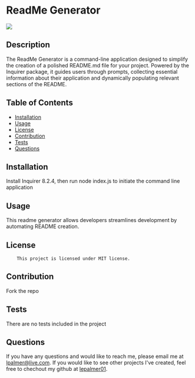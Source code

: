 # ReadMe Generator

<img src="https://img.shields.io/badge/license-MIT-orange.svg"/>

## Description
  
The ReadMe Generator is a command-line application designed to simplify the creation of a polished README.md file for your project. Powered by the Inquirer package, it guides users through prompts, collecting essential information about their application and dynamically populating relevant sections of the README.
  
## Table of Contents
  
 * [Installation](#Installation)
 * [Usage](#Usage)
* [License](#license)
* [Contribution](#Contribution)
* [Tests](#Tests)
* [Questions](#Questions)
    
## Installation
  
Install Inquirer 8.2.4, then run node index.js to initiate the command line application
  
## Usage
  
This readme generator allows developers streamlines development by automating README creation.
  
## License

        This project is licensed under MIT license.
  
## Contribution
  
Fork the repo 
  
## Tests
  
There are no tests included in the project
  
## Questions
  
If you have any questions and would like to reach me, please email me at lpalmer@live.com.
If you would like to see other projects I've created, feel free to chechout my github at [lepalmer01](https://github.com/lepalmer01).
  
